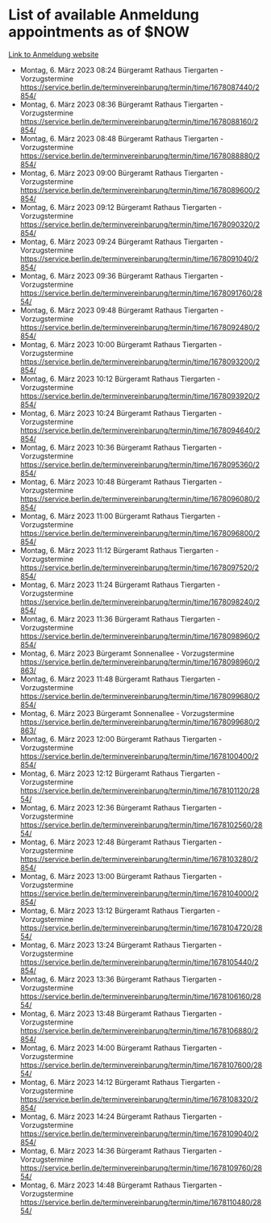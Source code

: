 # List of available Anmeldung appointments as of $NOW
[Link to Anmeldung website](https://service.berlin.de/terminvereinbarung/termin/tag.php?termin=1&anliegen[]=120686&dienstleisterlist=122210,122217,327316,122219,327312,122227,327314,122231,327346,122243,327348,122254,122252,329742,122260,329745,122262,329748,122271,327278,122273,327274,122277,327276,330436,122280,327294,122282,327290,122284,327292,122291,327270,122285,327266,122286,327264,122296,327268,150230,329760,122297,327286,122294,327284,122312,329763,122314,329775,122304,327330,122311,327334,122309,327332,317869,122281,327352,122279,329772,122283,122276,327324,122274,327326,122267,329766,122246,327318,122251,327320,122257,327322,122208,327298,122226,327300&herkunft=http%3A%2F%2Fservice.berlin.de%2Fdienstleistung%2F120686%2F)
- Montag, 6. März 2023 08:24 Bürgeramt Rathaus Tiergarten - Vorzugstermine https://service.berlin.de/terminvereinbarung/termin/time/1678087440/2854/
- Montag, 6. März 2023 08:36 Bürgeramt Rathaus Tiergarten - Vorzugstermine https://service.berlin.de/terminvereinbarung/termin/time/1678088160/2854/
- Montag, 6. März 2023 08:48 Bürgeramt Rathaus Tiergarten - Vorzugstermine https://service.berlin.de/terminvereinbarung/termin/time/1678088880/2854/
- Montag, 6. März 2023 09:00 Bürgeramt Rathaus Tiergarten - Vorzugstermine https://service.berlin.de/terminvereinbarung/termin/time/1678089600/2854/
- Montag, 6. März 2023 09:12 Bürgeramt Rathaus Tiergarten - Vorzugstermine https://service.berlin.de/terminvereinbarung/termin/time/1678090320/2854/
- Montag, 6. März 2023 09:24 Bürgeramt Rathaus Tiergarten - Vorzugstermine https://service.berlin.de/terminvereinbarung/termin/time/1678091040/2854/
- Montag, 6. März 2023 09:36 Bürgeramt Rathaus Tiergarten - Vorzugstermine https://service.berlin.de/terminvereinbarung/termin/time/1678091760/2854/
- Montag, 6. März 2023 09:48 Bürgeramt Rathaus Tiergarten - Vorzugstermine https://service.berlin.de/terminvereinbarung/termin/time/1678092480/2854/
- Montag, 6. März 2023 10:00 Bürgeramt Rathaus Tiergarten - Vorzugstermine https://service.berlin.de/terminvereinbarung/termin/time/1678093200/2854/
- Montag, 6. März 2023 10:12 Bürgeramt Rathaus Tiergarten - Vorzugstermine https://service.berlin.de/terminvereinbarung/termin/time/1678093920/2854/
- Montag, 6. März 2023 10:24 Bürgeramt Rathaus Tiergarten - Vorzugstermine https://service.berlin.de/terminvereinbarung/termin/time/1678094640/2854/
- Montag, 6. März 2023 10:36 Bürgeramt Rathaus Tiergarten - Vorzugstermine https://service.berlin.de/terminvereinbarung/termin/time/1678095360/2854/
- Montag, 6. März 2023 10:48 Bürgeramt Rathaus Tiergarten - Vorzugstermine https://service.berlin.de/terminvereinbarung/termin/time/1678096080/2854/
- Montag, 6. März 2023 11:00 Bürgeramt Rathaus Tiergarten - Vorzugstermine https://service.berlin.de/terminvereinbarung/termin/time/1678096800/2854/
- Montag, 6. März 2023 11:12 Bürgeramt Rathaus Tiergarten - Vorzugstermine https://service.berlin.de/terminvereinbarung/termin/time/1678097520/2854/
- Montag, 6. März 2023 11:24 Bürgeramt Rathaus Tiergarten - Vorzugstermine https://service.berlin.de/terminvereinbarung/termin/time/1678098240/2854/
- Montag, 6. März 2023 11:36 Bürgeramt Rathaus Tiergarten - Vorzugstermine https://service.berlin.de/terminvereinbarung/termin/time/1678098960/2854/
- Montag, 6. März 2023  Bürgeramt Sonnenallee - Vorzugstermine https://service.berlin.de/terminvereinbarung/termin/time/1678098960/2863/
- Montag, 6. März 2023 11:48 Bürgeramt Rathaus Tiergarten - Vorzugstermine https://service.berlin.de/terminvereinbarung/termin/time/1678099680/2854/
- Montag, 6. März 2023  Bürgeramt Sonnenallee - Vorzugstermine https://service.berlin.de/terminvereinbarung/termin/time/1678099680/2863/
- Montag, 6. März 2023 12:00 Bürgeramt Rathaus Tiergarten - Vorzugstermine https://service.berlin.de/terminvereinbarung/termin/time/1678100400/2854/
- Montag, 6. März 2023 12:12 Bürgeramt Rathaus Tiergarten - Vorzugstermine https://service.berlin.de/terminvereinbarung/termin/time/1678101120/2854/
- Montag, 6. März 2023 12:36 Bürgeramt Rathaus Tiergarten - Vorzugstermine https://service.berlin.de/terminvereinbarung/termin/time/1678102560/2854/
- Montag, 6. März 2023 12:48 Bürgeramt Rathaus Tiergarten - Vorzugstermine https://service.berlin.de/terminvereinbarung/termin/time/1678103280/2854/
- Montag, 6. März 2023 13:00 Bürgeramt Rathaus Tiergarten - Vorzugstermine https://service.berlin.de/terminvereinbarung/termin/time/1678104000/2854/
- Montag, 6. März 2023 13:12 Bürgeramt Rathaus Tiergarten - Vorzugstermine https://service.berlin.de/terminvereinbarung/termin/time/1678104720/2854/
- Montag, 6. März 2023 13:24 Bürgeramt Rathaus Tiergarten - Vorzugstermine https://service.berlin.de/terminvereinbarung/termin/time/1678105440/2854/
- Montag, 6. März 2023 13:36 Bürgeramt Rathaus Tiergarten - Vorzugstermine https://service.berlin.de/terminvereinbarung/termin/time/1678106160/2854/
- Montag, 6. März 2023 13:48 Bürgeramt Rathaus Tiergarten - Vorzugstermine https://service.berlin.de/terminvereinbarung/termin/time/1678106880/2854/
- Montag, 6. März 2023 14:00 Bürgeramt Rathaus Tiergarten - Vorzugstermine https://service.berlin.de/terminvereinbarung/termin/time/1678107600/2854/
- Montag, 6. März 2023 14:12 Bürgeramt Rathaus Tiergarten - Vorzugstermine https://service.berlin.de/terminvereinbarung/termin/time/1678108320/2854/
- Montag, 6. März 2023 14:24 Bürgeramt Rathaus Tiergarten - Vorzugstermine https://service.berlin.de/terminvereinbarung/termin/time/1678109040/2854/
- Montag, 6. März 2023 14:36 Bürgeramt Rathaus Tiergarten - Vorzugstermine https://service.berlin.de/terminvereinbarung/termin/time/1678109760/2854/
- Montag, 6. März 2023 14:48 Bürgeramt Rathaus Tiergarten - Vorzugstermine https://service.berlin.de/terminvereinbarung/termin/time/1678110480/2854/
